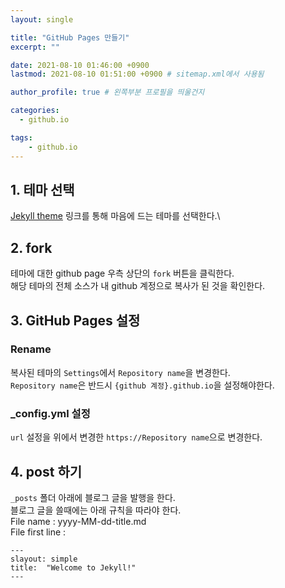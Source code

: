 ```yaml
---
layout: single

title: "GitHub Pages 만들기"
excerpt: ""

date: 2021-08-10 01:46:00 +0900
lastmod: 2021-08-10 01:51:00 +0900 # sitemap.xml에서 사용됨

author_profile: true # 왼쪽부분 프로필을 띄울건지

categories: 
  - github.io

tags: 
    - github.io
---
```


## 1. 테마 선택
[Jekyll theme](https://github.com/topics/jekyll-theme) 링크를 통해 마음에 드는 테마를 선택한다.\
## 2. fork
테마에 대한 github page 우측 상단의 `fork` 버튼을 클릭한다.\
해당 테마의 전체 소스가 내 github 계정으로 복사가 된 것을 확인한다.
## 3. GitHub Pages 설정
### Rename
복사된 테마의 `Settings`에서 `Repository name`을 변경한다.\
`Repository name`은 반드시 `{github 계정}.github.io`을 설정해야한다.
### _config.yml 설정
`url` 설정을 위에서 변경한 `https://Repository name`으로 변경한다.
## 4. post 하기
`_posts` 폴더 아래에 블로그 글을 발행을 한다.\
블로그 글을 쓸때에는 아래 규칙을 따라야 한다.\
File name : yyyy-MM-dd-title.md\
File first line : 
```
---
slayout: simple
title:  "Welcome to Jekyll!"
---
```



